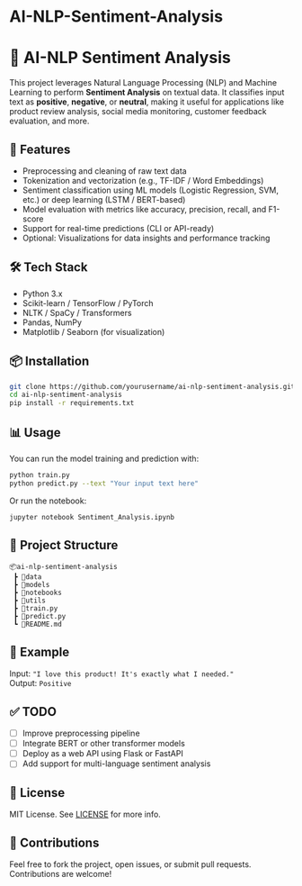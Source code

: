 # AI-NLP-Sentiment-Analysis

# 🧠 AI-NLP Sentiment Analysis

This project leverages Natural Language Processing (NLP) and Machine Learning to perform **Sentiment Analysis** on textual data. It classifies input text as **positive**, **negative**, or **neutral**, making it useful for applications like product review analysis, social media monitoring, customer feedback evaluation, and more.

## 🚀 Features

- Preprocessing and cleaning of raw text data
- Tokenization and vectorization (e.g., TF-IDF / Word Embeddings)
- Sentiment classification using ML models (Logistic Regression, SVM, etc.) or deep learning (LSTM / BERT-based)
- Model evaluation with metrics like accuracy, precision, recall, and F1-score
- Support for real-time predictions (CLI or API-ready)
- Optional: Visualizations for data insights and performance tracking

## 🛠️ Tech Stack

- Python 3.x
- Scikit-learn / TensorFlow / PyTorch
- NLTK / SpaCy / Transformers
- Pandas, NumPy
- Matplotlib / Seaborn (for visualization)

## 📦 Installation

```bash
git clone https://github.com/yourusername/ai-nlp-sentiment-analysis.git
cd ai-nlp-sentiment-analysis
pip install -r requirements.txt
```

## 📊 Usage

You can run the model training and prediction with:

```bash
python train.py
python predict.py --text "Your input text here"
```

Or run the notebook:

```bash
jupyter notebook Sentiment_Analysis.ipynb
```

## 📁 Project Structure

```
📦ai-nlp-sentiment-analysis
 ┣ 📂data
 ┣ 📂models
 ┣ 📂notebooks
 ┣ 📂utils
 ┣ 📜train.py
 ┣ 📜predict.py
 ┗ 📜README.md
```

## 🧪 Example

Input: `"I love this product! It's exactly what I needed."`  
Output: `Positive`

## ✅ TODO

- [ ] Improve preprocessing pipeline
- [ ] Integrate BERT or other transformer models
- [ ] Deploy as a web API using Flask or FastAPI
- [ ] Add support for multi-language sentiment analysis

## 📄 License

MIT License. See [LICENSE](./LICENSE) for more info.

## 🙌 Contributions

Feel free to fork the project, open issues, or submit pull requests. Contributions are welcome!
